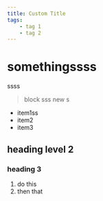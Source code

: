 ```yaml
---
title: Custom Title
tags:
    - tag 1
    - tag 2
---
```


# somethingssss
ssss
> block
sss
new s

- item1ss
- item2
- item3

## heading level 2

### heading 3

1. do this
2. then that